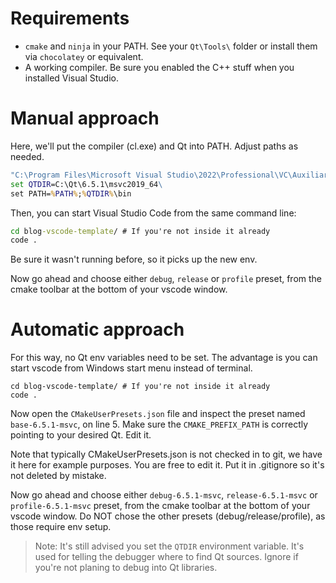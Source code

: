 # Requirements

- `cmake` and `ninja` in your PATH. See your `Qt\Tools\` folder or install them via `chocolatey` or equivalent.
- A working compiler. Be sure you enabled the C++ stuff when you installed Visual Studio.

# Manual approach

Here, we'll put the compiler (cl.exe) and Qt into PATH.
Adjust paths as needed.

```cmd
"C:\Program Files\Microsoft Visual Studio\2022\Professional\VC\Auxiliary\Build\vcvars64.bat
set QTDIR=C:\Qt\6.5.1\msvc2019_64\
set PATH=%PATH%;%QTDIR%\bin
```

Then, you can start Visual Studio Code from the same command line:
```cmd
cd blog-vscode-template/ # If you're not inside it already
code .
```

Be sure it wasn't running before, so it picks up the new env.

Now go ahead and choose either `debug`, `release` or `profile` preset, from the cmake toolbar at the bottom of your vscode window.

# Automatic approach

For this way, no Qt env variables need to be set. The advantage is you can start vscode from Windows start menu instead of terminal.

```
cd blog-vscode-template/ # If you're not inside it already
code .
```

Now open the `CMakeUserPresets.json` file and inspect the preset named `base-6.5.1-msvc`, on line 5.
Make sure the `CMAKE_PREFIX_PATH` is correctly pointing to your desired Qt. Edit it.

Note that typically CMakeUserPresets.json is not checked in to git, we have it here for example purposes. You are free to edit it. Put it in .gitignore so it's not deleted by mistake.

Now go ahead and choose either `debug-6.5.1-msvc`, `release-6.5.1-msvc` or `profile-6.5.1-msvc` preset, from the cmake toolbar at the bottom of your vscode window. Do NOT chose the other presets (debug/release/profile), as those require env setup.

> Note: It's still advised you set the `QTDIR` environment variable. It's used for telling the debugger where to find Qt sources. Ignore if you're not planing to debug into Qt libraries.